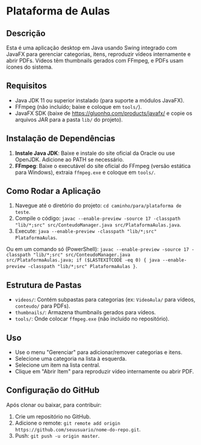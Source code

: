 # Plataforma de Aulas

## Descrição
Esta é uma aplicação desktop em Java usando Swing integrado com JavaFX para gerenciar categorias, itens, reproduzir vídeos internamente e abrir PDFs. Vídeos têm thumbnails gerados com FFmpeg, e PDFs usam ícones do sistema.

## Requisitos
- Java JDK 11 ou superior instalado (para suporte a módulos JavaFX).
- FFmpeg (não incluído; baixe e coloque em `tools/`).
- JavaFX SDK (baixe de https://gluonhq.com/products/javafx/ e copie os arquivos JAR para a pasta `lib/` do projeto).

## Instalação de Dependências
1. **Instale Java JDK**: Baixe e instale do site oficial da Oracle ou use OpenJDK. Adicione ao PATH se necessário.
2. **FFmpeg**: Baixe o executável do site oficial do FFmpeg (versão estática para Windows), extraia `ffmpeg.exe` e coloque em `tools/`.

## Como Rodar a Aplicação
1. Navegue até o diretório do projeto: `cd caminho/para/plataforma de teste`.
2. Compile o código: `javac --enable-preview -source 17 -classpath "lib/*;src" src/ConteudoManager.java src/PlataformaAulas.java`.
3. Execute: `java --enable-preview -classpath "lib/*;src" PlataformaAulas`.

Ou em um comando só (PowerShell): `javac --enable-preview -source 17 -classpath "lib/*;src" src/ConteudoManager.java src/PlataformaAulas.java; if ($LASTEXITCODE -eq 0) { java --enable-preview -classpath "lib/*;src" PlataformaAulas }`.

## Estrutura de Pastas
- `videos/`: Contém subpastas para categorias (ex: `VideoAula/` para vídeos, `conteudo/` para PDFs).
- `thumbnails/`: Armazena thumbnails gerados para vídeos.
- `tools/`: Onde colocar `ffmpeg.exe` (não incluído no repositório).

## Uso
- Use o menu "Gerenciar" para adicionar/remover categorias e itens.
- Selecione uma categoria na lista à esquerda.
- Selecione um item na lista central.
- Clique em "Abrir Item" para reproduzir vídeo internamente ou abrir PDF.

## Configuração do GitHub
Após clonar ou baixar, para contribuir:
1. Crie um repositório no GitHub.
2. Adicione o remote: `git remote add origin https://github.com/seuusuario/nome-do-repo.git`.
3. Push: `git push -u origin master`.